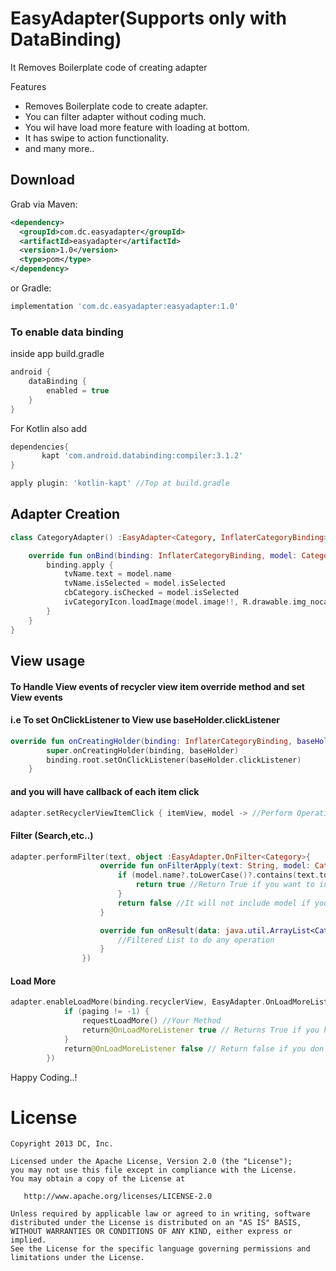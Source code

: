 # EasyAdapter(Supports only with DataBinding)

It Removes Boilerplate code of creating adapter

Features

- Removes Boilerplate code to create adapter.
- You can filter adapter without coding much.
- You wil have load more feature with loading at bottom.
- It has swipe to action functionality.
- and many more..


Download
--------

Grab via Maven:
```xml
<dependency>
  <groupId>com.dc.easyadapter</groupId>
  <artifactId>easyadapter</artifactId>
  <version>1.0</version>
  <type>pom</type>
</dependency>
```
or Gradle:
```groovy
implementation 'com.dc.easyadapter:easyadapter:1.0'
```

### To enable data binding

inside app build.gradle
```groovy
android {
    dataBinding {
        enabled = true
    }
}
```

For Kotlin also add
 ```groovy
 dependencies{
        kapt 'com.android.databinding:compiler:3.1.2'
}

apply plugin: 'kotlin-kapt' //Top at build.gradle
```

## Adapter Creation

``` kotlin
class CategoryAdapter() :EasyAdapter<Category, InflaterCategoryBinding>(R.layout.inflater_category) {

    override fun onBind(binding: InflaterCategoryBinding, model: Category) {
        binding.apply {
            tvName.text = model.name
            tvName.isSelected = model.isSelected
            cbCategory.isChecked = model.isSelected
            ivCategoryIcon.loadImage(model.image!!, R.drawable.img_nocate)
        }
    }
}
```

## View usage

#### To Handle View events of recycler view item override method and set View events 
#### i.e To set OnClickListener to View use baseHolder.clickListener

``` kotlin
override fun onCreatingHolder(binding: InflaterCategoryBinding, baseHolder: BaseHolder) {
        super.onCreatingHolder(binding, baseHolder)
        binding.root.setOnClickListener(baseHolder.clickListener)
    }
```

#### and you will have callback of each item click

``` kotlin
adapter.setRecyclerViewItemClick { itemView, model -> //Perform Operation here }
```

#### Filter (Search,etc..)
``` kotlin
adapter.performFilter(text, object :EasyAdapter.OnFilter<Category>{
                    override fun onFilterApply(text: String, model: Category): Boolean {
                        if (model.name?.toLowerCase()?.contains(text.toLowerCase())!!) {
                            return true //Return True if you want to include this model in this text search
                        }
                        return false //It will not include model if you return false
                    }

                    override fun onResult(data: java.util.ArrayList<Category>?) {
                        //Filtered List to do any operation
                    }
                })

```

#### Load More
``` kotlin
adapter.enableLoadMore(binding.recyclerView, EasyAdapter.OnLoadMoreListener {
            if (paging != -1) {
                requestLoadMore() //Your Method
                return@OnLoadMoreListener true // Returns True if you have more data
            }
            return@OnLoadMoreListener false // Return false if you don't have more data
        })

```

Happy Coding..!

License
=======

    Copyright 2013 DC, Inc.

    Licensed under the Apache License, Version 2.0 (the "License");
    you may not use this file except in compliance with the License.
    You may obtain a copy of the License at

       http://www.apache.org/licenses/LICENSE-2.0

    Unless required by applicable law or agreed to in writing, software
    distributed under the License is distributed on an "AS IS" BASIS,
    WITHOUT WARRANTIES OR CONDITIONS OF ANY KIND, either express or implied.
    See the License for the specific language governing permissions and
    limitations under the License.
